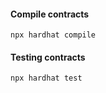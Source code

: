 #### Compile contracts

```
npx hardhat compile
```

#### Testing contracts

```
npx hardhat test
```
